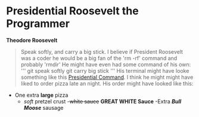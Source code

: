 # Presidential Roosevelt the Programmer
**Theodore Roosevelt**
> Speak softly, and carry a big stick.
I believe if President Roosevelt was a coder he would be a big fan of the 'rm -rf' command and probably 'rmdir'
He might have even had some command of his own:
'''
git speak softly
git carry big stick
'''
His terminal might have looke something like this [Presidential Command](https://github.com/jtmunoz/phase-0-gps-1/blob/master/screenshot.png).
I think he might might have liked to order pizza late an night. His order might have looked like this:
- One extra **large** pizza
  - *soft* pretzel crust
  -~~white sauce~~ **GREAT WHITE Sauce**
  -Extra **_Bull Moose_** sausage
  